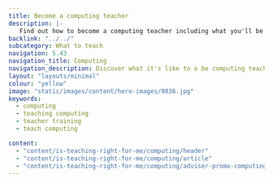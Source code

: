 ```yaml
---
title: Become a computing teacher
description: |-
   Find out how to become a computing teacher including what you'll be teaching and what funding is available to help you train.
backlink: "../../"
subcategory: What to teach
navigation: 5.43
navigation_title: Computing
navigation_description: Discover what it's like to a be computing teacher and how you would encourage pupils to learn new digital skills.
layout: "layouts/minimal"
colour: "yellow"
image: "static/images/content/hero-images/0036.jpg"
keywords:
  - computing
  - teaching computing
  - teacher training
  - teach computing

content:
  - "content/is-teaching-right-for-me/computing/header"
  - "content/is-teaching-right-for-me/computing/article"
  - "content/is-teaching-right-for-me/computing/adviser-promo-computing"
---
```

